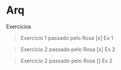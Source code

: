 # Arq
Exercicios 
> Exercicio 1 passado pelo Rosa 
[x] Ex 1

> Exercicio 2 passado pelo Rosa 
[x] Ex 2

> Exercicio 2 passado pelo Rosa 
[] Ex 2
